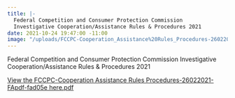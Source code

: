 ```yaml
---
title: |-
  Federal Competition and Consumer Protection Commission
  Investigative Cooperation/Assistance Rules & Procedures 2021
date: 2021-10-24 19:47:00 -11:00
image: "/uploads/FCCPC-Cooperation_Assistance%20Rules_Procedures-26022021-FApdf-fad05e.pdf"
---
```


Federal Competition and Consumer Protection Commission
Investigative Cooperation/Assistance Rules & Procedures 2021

[View the FCCPC-Cooperation Assistance Rules Procedures-26022021-FApdf-fad05e here.pdf](/uploads/FCCPC-Cooperation_Assistance%20Rules_Procedures-26022021-FApdf-fad05e.pdf)